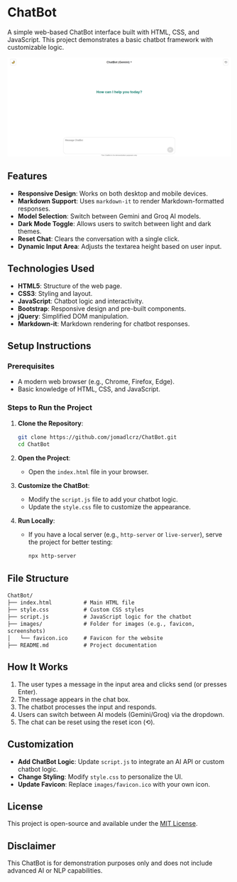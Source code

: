 # ChatBot

A simple web-based ChatBot interface built with HTML, CSS, and JavaScript. This project demonstrates a basic chatbot framework with customizable logic.

![ChatBot Screenshot](images/screenshot.png)

## Features
- **Responsive Design**: Works on both desktop and mobile devices.
- **Markdown Support**: Uses `markdown-it` to render Markdown-formatted responses.
- **Model Selection**: Switch between Gemini and Groq AI models.
- **Dark Mode Toggle**: Allows users to switch between light and dark themes.
- **Reset Chat**: Clears the conversation with a single click.
- **Dynamic Input Area**: Adjusts the textarea height based on user input.

## Technologies Used
- **HTML5**: Structure of the web page.
- **CSS3**: Styling and layout.
- **JavaScript**: Chatbot logic and interactivity.
- **Bootstrap**: Responsive design and pre-built components.
- **jQuery**: Simplified DOM manipulation.
- **Markdown-it**: Markdown rendering for chatbot responses.

## Setup Instructions

### Prerequisites
- A modern web browser (e.g., Chrome, Firefox, Edge).
- Basic knowledge of HTML, CSS, and JavaScript.

### Steps to Run the Project
1. **Clone the Repository**:
   ```bash
   git clone https://github.com/jomadlcrz/ChatBot.git
   cd ChatBot
   ```

2. **Open the Project**:
   - Open the `index.html` file in your browser.

3. **Customize the ChatBot**:
   - Modify the `script.js` file to add your chatbot logic.
   - Update the `style.css` file to customize the appearance.

4. **Run Locally**:
   - If you have a local server (e.g., `http-server` or `live-server`), serve the project for better testing:
     ```bash
     npx http-server
     ```

## File Structure
```
ChatBot/
├── index.html          # Main HTML file
├── style.css           # Custom CSS styles
├── script.js           # JavaScript logic for the chatbot
├── images/             # Folder for images (e.g., favicon, screenshots)
│   └── favicon.ico     # Favicon for the website
├── README.md           # Project documentation
```

## How It Works
1. The user types a message in the input area and clicks send (or presses Enter).
2. The message appears in the chat box.
3. The chatbot processes the input and responds.
4. Users can switch between AI models (Gemini/Groq) via the dropdown.
5. The chat can be reset using the reset icon (⟲).

## Customization
- **Add ChatBot Logic**: Update `script.js` to integrate an AI API or custom chatbot logic.
- **Change Styling**: Modify `style.css` to personalize the UI.
- **Update Favicon**: Replace `images/favicon.ico` with your own icon.

## License
This project is open-source and available under the [MIT License](LICENSE).

## Disclaimer
This ChatBot is for demonstration purposes only and does not include advanced AI or NLP capabilities.